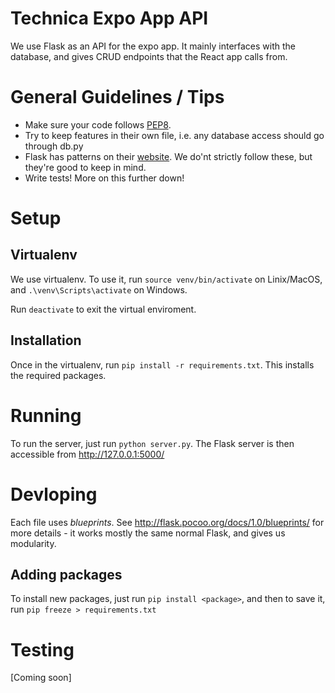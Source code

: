 # Technica Expo App API

We use Flask as an API for the expo app. It mainly interfaces with the database, and gives CRUD endpoints that the React app calls from.

# General Guidelines / Tips

* Make sure your code follows [PEP8](https://www.python.org/dev/peps/pep-0008/).
* Try to keep features in their own file, i.e. any database access should go through db.py
* Flask has patterns on their [website](http://flask.pocoo.org/docs/0.12/patterns/). We do'nt strictly follow these, but they're good to keep in mind.
* Write tests! More on this further down!


# Setup
## Virtualenv
We use virtualenv. To use it, run `source venv/bin/activate` on Linix/MacOS, and `.\venv\Scripts\activate` on Windows.

Run `deactivate` to exit the virtual enviroment.

## Installation
Once in the virtualenv, run `pip install -r requirements.txt`. This installs the required packages.

# Running
To run the server, just run `python server.py`. The Flask server is then accessible from http://127.0.0.1:5000/

# Devloping
Each file uses *blueprints*. See http://flask.pocoo.org/docs/1.0/blueprints/ for more details - it works mostly the same normal Flask, and gives us modularity.

## Adding packages
To install new packages, just run `pip install <package>`, and then to save it, run `pip freeze > requirements.txt`

# Testing
[Coming soon]

